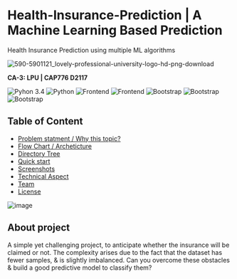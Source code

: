 



# Health-Insurance-Prediction |  A Machine Learning Based Prediction
Health Insurance Prediction using multiple ML algorithms

![590-5901121_lovely-professional-university-logo-hd-png-download](https://user-images.githubusercontent.com/62024355/120755302-6ee99700-c52b-11eb-95b8-075edac041ed.png)


__CA-3: LPU | CAP776 D2117__


![Pyhon 3.4](https://img.shields.io/badge/ide-Jupyter_notebook-blue.svg) ![Python](https://img.shields.io/badge/Language-Python-brightgreen.svg)  ![Frontend](https://img.shields.io/badge/Frontend-Bootstrap-purple.svg)  ![Frontend](https://img.shields.io/badge/Libraries-Streamlit-purple.svg)    ![Bootstrap](https://img.shields.io/badge/BaseEnvironment-AnacondaPrompt-brown.svg)   ![Bootstrap](https://img.shields.io/badge/Deployment-Github-yellow.svg)   ![Bootstrap](https://img.shields.io/badge/Debugging-LocalHost-blue.svg)  


## Table of Content
  * [Problem statment / Why this topic?](#Problem-statment)
  * [Flow Chart / Archeticture](#Flow-chart)
  * [Directory Tree](#directory-tree)
  * [Quick start](#Quick-start)
  * [Screenshots](#screenshots)
  * [Technical Aspect](#technical-aspect)
  * [Team](#team)
  * [License](#license)
  
  
  
![image](https://user-images.githubusercontent.com/62024355/196232532-c5dc622a-37d1-438d-a51f-2452068f096a.png)

  ## About project
A simple yet challenging project, to anticipate whether the insurance will be claimed or not. The complexity arises due to the fact that the dataset has fewer samples, & is slightly imbalanced. Can you overcome these obstacles & build a good predictive model to classify them?
